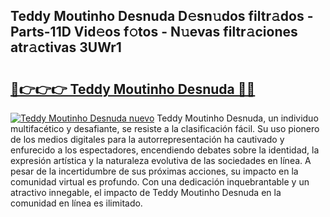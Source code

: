 ## Teddy Moutinho Desnuda D𝚎sn𝚞dos filtr𝚊dos - Parts-11D Vid𝚎os f𝚘tos - N𝚞evas filtr𝚊ciones atr𝚊ctivas 3UWr1

# <h2><a href="http://mb02euv.tromn.icu/?c=Teddy+Moutinho+Desnuda">🔗👉👉👉 Teddy Moutinho Desnuda 🔗🔗</a></h2>

[![Teddy Moutinho Desnuda nuevo](https://i.imgur.com/pEAQMta.gif)](http://mb02euv.tromn.icu/?c=Teddy+Moutinho+Desnuda)
Teddy Moutinho Desnuda, un individuo multifacético y desafiante, se resiste a la clasificación fácil. Su uso pionero de los medios digitales para la autorrepresentación ha cautivado y enfurecido a los espectadores, encendiendo debates sobre la identidad, la expresión artística y la naturaleza evolutiva de las sociedades en línea. A pesar de la incertidumbre de sus próximas acciones, su impacto en la comunidad virtual es profundo. Con una dedicación inquebrantable y un atractivo innegable, el impacto de Teddy Moutinho Desnuda en la comunidad en línea es ilimitado.
